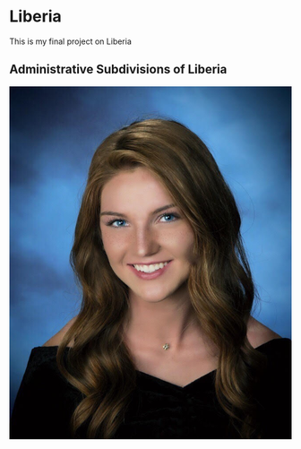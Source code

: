 # Liberia

This is my final project on Liberia

## Administrative Subdivisions of Liberia

![](profile.jpg)

